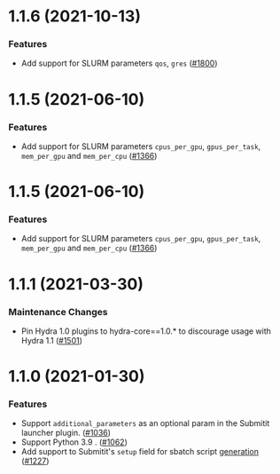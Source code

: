 1.1.6 (2021-10-13)
==================

### Features

- Add support for SLURM parameters `qos`, `gres` ([#1800](https://github.com/facebookresearch/hydra/issues/1800))


1.1.5 (2021-06-10)
==================

### Features

- Add support for SLURM parameters `cpus_per_gpu`, `gpus_per_task`, `mem_per_gpu` and `mem_per_cpu` ([#1366](https://github.com/facebookresearch/hydra/issues/1366))


1.1.5 (2021-06-10)
==================

### Features

- Add support for SLURM parameters `cpus_per_gpu`, `gpus_per_task`, `mem_per_gpu` and `mem_per_cpu` ([#1366](https://github.com/facebookresearch/hydra/issues/1366))


1.1.1 (2021-03-30)
==================

### Maintenance Changes

- Pin Hydra 1.0 plugins to hydra-core==1.0.* to discourage usage with Hydra 1.1 ([#1501](https://github.com/facebookresearch/hydra/issues/1501))


1.1.0 (2021-01-30)
==================

### Features

- Support `additional_parameters` as an optional param in the Submitit launcher plugin. ([#1036](https://github.com/facebookresearch/hydra/issues/1036))
- Support Python 3.9 . ([#1062](https://github.com/facebookresearch/hydra/issues/1062))
- Add support to Submitit's `setup` field for sbatch script [generation](https://github.com/facebookincubator/submitit/blob/2f784bae911cc1ce9112fb742499c5f55e239aa1/submitit/slurm/slurm.py#L387) ([#1227](https://github.com/facebookresearch/hydra/issues/1227))
